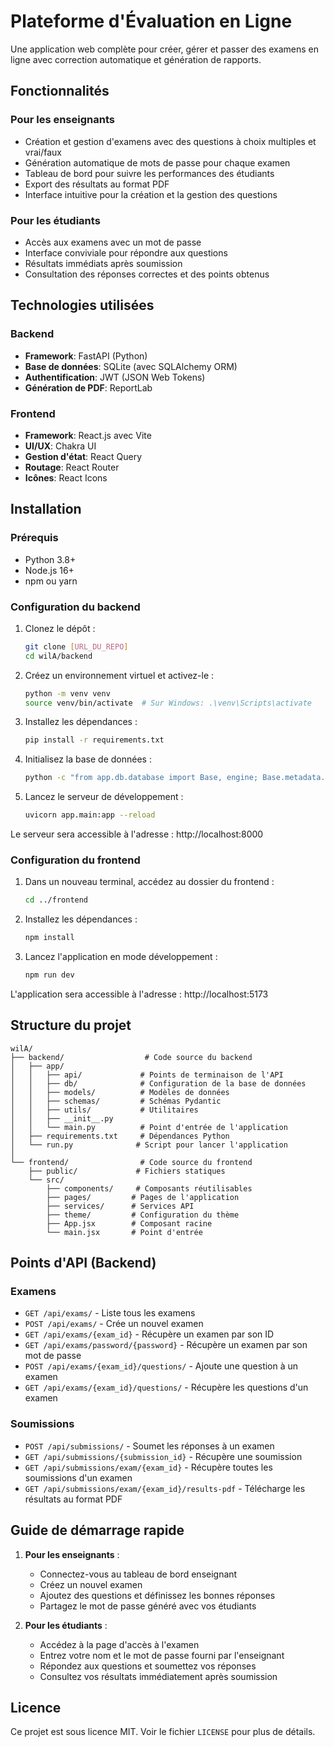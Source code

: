 # Plateforme d'Évaluation en Ligne

Une application web complète pour créer, gérer et passer des examens en ligne avec correction automatique et génération de rapports.

## Fonctionnalités

### Pour les enseignants
- Création et gestion d'examens avec des questions à choix multiples et vrai/faux
- Génération automatique de mots de passe pour chaque examen
- Tableau de bord pour suivre les performances des étudiants
- Export des résultats au format PDF
- Interface intuitive pour la création et la gestion des questions

### Pour les étudiants
- Accès aux examens avec un mot de passe
- Interface conviviale pour répondre aux questions
- Résultats immédiats après soumission
- Consultation des réponses correctes et des points obtenus

## Technologies utilisées

### Backend
- **Framework**: FastAPI (Python)
- **Base de données**: SQLite (avec SQLAlchemy ORM)
- **Authentification**: JWT (JSON Web Tokens)
- **Génération de PDF**: ReportLab

### Frontend
- **Framework**: React.js avec Vite
- **UI/UX**: Chakra UI
- **Gestion d'état**: React Query
- **Routage**: React Router
- **Icônes**: React Icons

## Installation

### Prérequis
- Python 3.8+
- Node.js 16+
- npm ou yarn

### Configuration du backend

1. Clonez le dépôt :
   ```bash
   git clone [URL_DU_REPO]
   cd wilA/backend
   ```

2. Créez un environnement virtuel et activez-le :
   ```bash
   python -m venv venv
   source venv/bin/activate  # Sur Windows: .\venv\Scripts\activate
   ```

3. Installez les dépendances :
   ```bash
   pip install -r requirements.txt
   ```

4. Initialisez la base de données :
   ```bash
   python -c "from app.db.database import Base, engine; Base.metadata.create_all(bind=engine)"
   ```

5. Lancez le serveur de développement :
   ```bash
   uvicorn app.main:app --reload
   ```

Le serveur sera accessible à l'adresse : http://localhost:8000

### Configuration du frontend

1. Dans un nouveau terminal, accédez au dossier du frontend :
   ```bash
   cd ../frontend
   ```

2. Installez les dépendances :
   ```bash
   npm install
   ```

3. Lancez l'application en mode développement :
   ```bash
   npm run dev
   ```

L'application sera accessible à l'adresse : http://localhost:5173

## Structure du projet

```
wilA/
├── backend/                  # Code source du backend
│   ├── app/
│   │   ├── api/             # Points de terminaison de l'API
│   │   ├── db/              # Configuration de la base de données
│   │   ├── models/          # Modèles de données
│   │   ├── schemas/         # Schémas Pydantic
│   │   ├── utils/           # Utilitaires
│   │   ├── __init__.py
│   │   └── main.py          # Point d'entrée de l'application
│   ├── requirements.txt     # Dépendances Python
│   └── run.py              # Script pour lancer l'application
│
└── frontend/                # Code source du frontend
    ├── public/             # Fichiers statiques
    └── src/
        ├── components/     # Composants réutilisables
        ├── pages/         # Pages de l'application
        ├── services/      # Services API
        ├── theme/         # Configuration du thème
        ├── App.jsx        # Composant racine
        └── main.jsx       # Point d'entrée
```

## Points d'API (Backend)

### Examens
- `GET /api/exams/` - Liste tous les examens
- `POST /api/exams/` - Crée un nouvel examen
- `GET /api/exams/{exam_id}` - Récupère un examen par son ID
- `GET /api/exams/password/{password}` - Récupère un examen par son mot de passe
- `POST /api/exams/{exam_id}/questions/` - Ajoute une question à un examen
- `GET /api/exams/{exam_id}/questions/` - Récupère les questions d'un examen

### Soumissions
- `POST /api/submissions/` - Soumet les réponses à un examen
- `GET /api/submissions/{submission_id}` - Récupère une soumission
- `GET /api/submissions/exam/{exam_id}` - Récupère toutes les soumissions d'un examen
- `GET /api/submissions/exam/{exam_id}/results-pdf` - Télécharge les résultats au format PDF

## Guide de démarrage rapide

1. **Pour les enseignants** :
   - Connectez-vous au tableau de bord enseignant
   - Créez un nouvel examen
   - Ajoutez des questions et définissez les bonnes réponses
   - Partagez le mot de passe généré avec vos étudiants

2. **Pour les étudiants** :
   - Accédez à la page d'accès à l'examen
   - Entrez votre nom et le mot de passe fourni par l'enseignant
   - Répondez aux questions et soumettez vos réponses
   - Consultez vos résultats immédiatement après soumission

## Licence

Ce projet est sous licence MIT. Voir le fichier `LICENSE` pour plus de détails.
